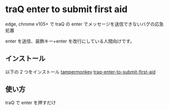 # traQ enter to submit first aid

edge, chrome v105+ で traQ の enter でメッセージを送信できないバグの応急処置

enter を送信、装飾キー+enter を改行にしている人間向けです。

## インストール

以下の 2 つをインストール
[tampermonkey](https://chrome.google.com/webstore/detail/tampermonkey/dhdgffkkebhmkfjojejmpbldmpobfkfo?hl=ja)
[traq-enter-to-submit-first-aid](https://greasyfork.org/ja/scripts/451552-traq-enter-to-submit-first-aid)

## 使い方

traQ で enter を押すだけ
